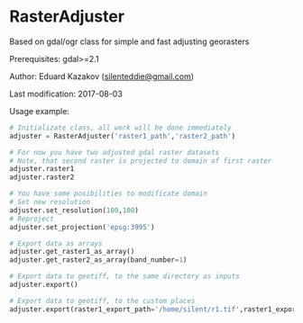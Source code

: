 # RasterAdjuster
Based on gdal/ogr class for simple and fast adjusting georasters

Prerequisites: gdal>=2.1

Author: Eduard Kazakov (silenteddie@gmail.com)

Last modification: 2017-08-03

Usage example:

```python
# Initializate class, all work will be done immediately
adjuster = RasterAdjuster('raster1_path','raster2_path')

# For now you have two adjusted gdal raster datasets
# Note, that second raster is projected to domain of first raster
adjuster.raster1
adjuster.raster2

# You have some posibilities to modificate domain
# Set new resolution
adjuster.set_resolution(100,100)
# Reproject
adjuster.set_projection('epsg:3995')

# Export data as arrays
adjuster.get_raster1_as_array()
adjuster.get_raster2_as_array(band_number=1)

# Export data to geotiff, to the same directory as inputs
adjuster.export()

# Export data to geotiff, to the custom places
adjuster.export(raster1_export_path='/home/silent/r1.tif',raster1_export_path='/home/silent/r2.tif')
```
